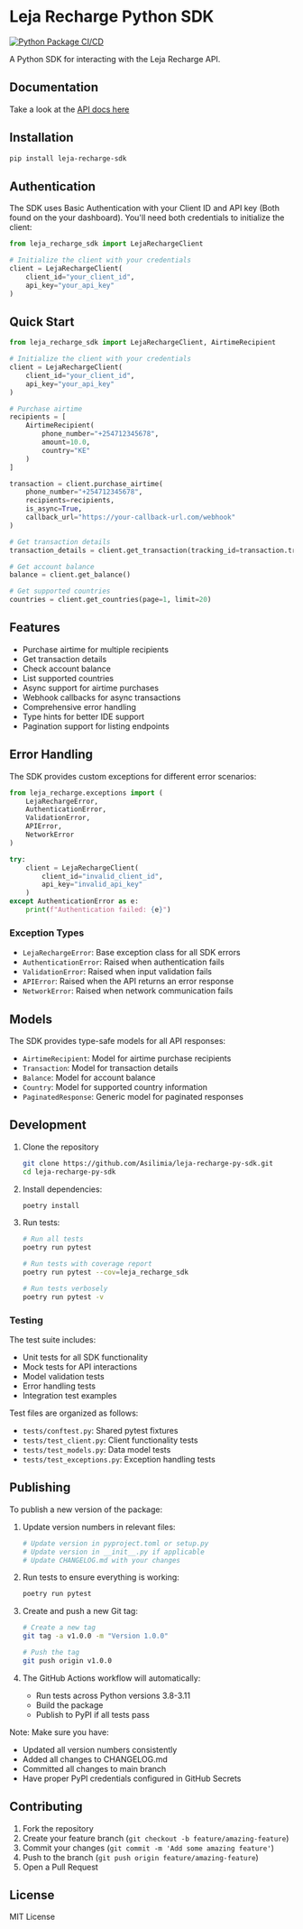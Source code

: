 # Leja Recharge Python SDK

[![Python Package CI/CD](https://github.com/Asilimia/leja-recharge-python-sdk/actions/workflows/workflow.yml/badge.svg)](https://github.com/Asilimia/leja-recharge-python-sdk/actions/workflows/workflow.yml)

A Python SDK for interacting with the Leja Recharge API.

## Documentation
Take a look at the [API docs here](https://recharge.leja.co.ke/redoc)

## Installation

```bash
pip install leja-recharge-sdk
```

## Authentication

The SDK uses Basic Authentication with your Client ID and API key (Both found on the your dashboard). You'll need both credentials to initialize the client:

```python
from leja_recharge_sdk import LejaRechargeClient

# Initialize the client with your credentials
client = LejaRechargeClient(
    client_id="your_client_id",
    api_key="your_api_key"
)
```

## Quick Start

```python
from leja_recharge_sdk import LejaRechargeClient, AirtimeRecipient

# Initialize the client with your credentials
client = LejaRechargeClient(
    client_id="your_client_id",
    api_key="your_api_key"
)

# Purchase airtime
recipients = [
    AirtimeRecipient(
        phone_number="+254712345678",
        amount=10.0,
        country="KE"
    )
]

transaction = client.purchase_airtime(
    phone_number="+254712345678",
    recipients=recipients,
    is_async=True,
    callback_url="https://your-callback-url.com/webhook"
)

# Get transaction details
transaction_details = client.get_transaction(tracking_id=transaction.tracking_id)

# Get account balance
balance = client.get_balance()

# Get supported countries
countries = client.get_countries(page=1, limit=20)
```

## Features

- Purchase airtime for multiple recipients
- Get transaction details
- Check account balance
- List supported countries
- Async support for airtime purchases
- Webhook callbacks for async transactions
- Comprehensive error handling
- Type hints for better IDE support
- Pagination support for listing endpoints

## Error Handling

The SDK provides custom exceptions for different error scenarios:

```python
from leja_recharge.exceptions import (
    LejaRechargeError,
    AuthenticationError,
    ValidationError,
    APIError,
    NetworkError
)

try:
    client = LejaRechargeClient(
        client_id="invalid_client_id",
        api_key="invalid_api_key"
    )
except AuthenticationError as e:
    print(f"Authentication failed: {e}")
```

### Exception Types

- `LejaRechargeError`: Base exception class for all SDK errors
- `AuthenticationError`: Raised when authentication fails
- `ValidationError`: Raised when input validation fails
- `APIError`: Raised when the API returns an error response
- `NetworkError`: Raised when network communication fails

## Models

The SDK provides type-safe models for all API responses:

- `AirtimeRecipient`: Model for airtime purchase recipients
- `Transaction`: Model for transaction details
- `Balance`: Model for account balance
- `Country`: Model for supported country information
- `PaginatedResponse`: Generic model for paginated responses

## Development

1. Clone the repository
   ```bash
   git clone https://github.com/Asilimia/leja-recharge-py-sdk.git
   cd leja-recharge-py-sdk
   ```

2. Install dependencies:
   ```bash
   poetry install
   ```

3. Run tests:
   ```bash
   # Run all tests
   poetry run pytest

   # Run tests with coverage report
   poetry run pytest --cov=leja_recharge_sdk

   # Run tests verbosely
   poetry run pytest -v
   ```

### Testing

The test suite includes:

- Unit tests for all SDK functionality
- Mock tests for API interactions
- Model validation tests
- Error handling tests
- Integration test examples

Test files are organized as follows:
- `tests/conftest.py`: Shared pytest fixtures
- `tests/test_client.py`: Client functionality tests
- `tests/test_models.py`: Data model tests
- `tests/test_exceptions.py`: Exception handling tests

## Publishing

To publish a new version of the package:

1. Update version numbers in relevant files:
   ```bash
   # Update version in pyproject.toml or setup.py
   # Update version in __init__.py if applicable
   # Update CHANGELOG.md with your changes
   ```

2. Run tests to ensure everything is working:
   ```bash
   poetry run pytest
   ```

3. Create and push a new Git tag:
   ```bash
   # Create a new tag
   git tag -a v1.0.0 -m "Version 1.0.0"
   
   # Push the tag
   git push origin v1.0.0
   ```

4. The GitHub Actions workflow will automatically:
   - Run tests across Python versions 3.8-3.11
   - Build the package
   - Publish to PyPI if all tests pass

Note: Make sure you have:
- Updated all version numbers consistently
- Added all changes to CHANGELOG.md
- Committed all changes to main branch
- Have proper PyPI credentials configured in GitHub Secrets

## Contributing

1. Fork the repository
2. Create your feature branch (`git checkout -b feature/amazing-feature`)
3. Commit your changes (`git commit -m 'Add some amazing feature'`)
4. Push to the branch (`git push origin feature/amazing-feature`)
5. Open a Pull Request

## License

MIT License 